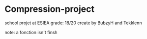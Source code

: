 # Compression-project
school projet at ESIEA
grade: 18/20
create by BubzyH and Tekklenn

note:
a fonction isn't finsh
